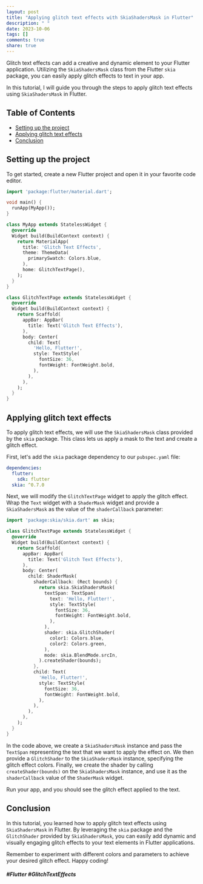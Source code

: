 ```yaml
---
layout: post
title: "Applying glitch text effects with SkiaShadersMask in Flutter"
description: " "
date: 2023-10-06
tags: []
comments: true
share: true
---
```


Glitch text effects can add a creative and dynamic element to your Flutter application. Utilizing the `SkiaShadersMask` class from the Flutter `skia` package, you can easily apply glitch effects to text in your app.

In this tutorial, I will guide you through the steps to apply glitch text effects using `SkiaShadersMask` in Flutter.

## Table of Contents
- [Setting up the project](#setting-up-the-project)
- [Applying glitch text effects](#applying-glitch-text-effects)
- [Conclusion](#conclusion)

<a id="setting-up-the-project"></a>
## Setting up the project

To get started, create a new Flutter project and open it in your favorite code editor.

```dart
import 'package:flutter/material.dart';

void main() {
  runApp(MyApp());
}

class MyApp extends StatelessWidget {
  @override
  Widget build(BuildContext context) {
    return MaterialApp(
      title: 'Glitch Text Effects',
      theme: ThemeData(
        primarySwatch: Colors.blue,
      ),
      home: GlitchTextPage(),
    );
  }
}

class GlitchTextPage extends StatelessWidget {
  @override
  Widget build(BuildContext context) {
    return Scaffold(
      appBar: AppBar(
        title: Text('Glitch Text Effects'),
      ),
      body: Center(
        child: Text(
          'Hello, Flutter!',
          style: TextStyle(
            fontSize: 36,
            fontWeight: FontWeight.bold,
          ),
        ),
      ),
    );
  }
}
```

<a id="applying-glitch-text-effects"></a>
## Applying glitch text effects

To apply glitch text effects, we will use the `SkiaShadersMask` class provided by the `skia` package. This class lets us apply a mask to the text and create a glitch effect.

First, let's add the `skia` package dependency to our `pubspec.yaml` file:

```yaml
dependencies:
  flutter:
    sdk: flutter
  skia: ^0.7.0
```

Next, we will modify the `GlitchTextPage` widget to apply the glitch effect. Wrap the `Text` widget with a `ShaderMask` widget and provide a `SkiaShadersMask` as the value of the `shaderCallback` parameter:

```dart
import 'package:skia/skia.dart' as skia;

class GlitchTextPage extends StatelessWidget {
  @override
  Widget build(BuildContext context) {
    return Scaffold(
      appBar: AppBar(
        title: Text('Glitch Text Effects'),
      ),
      body: Center(
        child: ShaderMask(
          shaderCallback: (Rect bounds) {
            return skia.SkiaShadersMask(
              textSpan: TextSpan(
                text: 'Hello, Flutter!',
                style: TextStyle(
                  fontSize: 36,
                  fontWeight: FontWeight.bold,
                ),
              ),
              shader: skia.GlitchShader(
                color1: Colors.blue,
                color2: Colors.green,
              ),
              mode: skia.BlendMode.srcIn,
            ).createShader(bounds);
          },
          child: Text(
            'Hello, Flutter!',
            style: TextStyle(
              fontSize: 36,
              fontWeight: FontWeight.bold,
            ),
          ),
        ),
      ),
    );
  }
}
```

In the code above, we create a `SkiaShadersMask` instance and pass the `TextSpan` representing the text that we want to apply the effect on. We then provide a `GlitchShader` to the `SkiaShadersMask` instance, specifying the glitch effect colors. Finally, we create the shader by calling `createShader(bounds)` on the `SkiaShadersMask` instance, and use it as the `shaderCallback` value of the `ShaderMask` widget.

Run your app, and you should see the glitch effect applied to the text.

<a id="conclusion"></a>
## Conclusion

In this tutorial, you learned how to apply glitch text effects using `SkiaShadersMask` in Flutter. By leveraging the `skia` package and the `GlitchShader` provided by `SkiaShadersMask`, you can easily add dynamic and visually engaging glitch effects to your text elements in Flutter applications.

Remember to experiment with different colors and parameters to achieve your desired glitch effect. Happy coding!

##### #Flutter #GlitchTextEffects